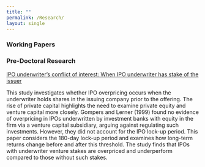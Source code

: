 ```yaml
---
title: ""
permalink: /Research/
layout: single
---
```

### Working Papers


### Pre-Doctoral Research 
[IPO underwriter’s conflict of interest: When IPO underwriter has stake of the issuer](https://jhklee.github.io/research/) 

This study investigates whether IPO overpricing occurs when the underwriter holds shares in the issuing company prior to the offering. The rise of private capital highlights the need to examine private equity and venture capital more closely. Gompers and Lerner (1999) found no evidence of overpricing in IPOs underwritten by investment banks with equity in the firm via a venture capital subsidiary, arguing against regulating such investments. However, they did not account for the IPO lock-up period. This paper considers the 180-day lock-up period and examines how long-term returns change before and after this threshold. The study finds that IPOs with underwriter venture stakes are overpriced and underperform compared to those without such stakes. 




